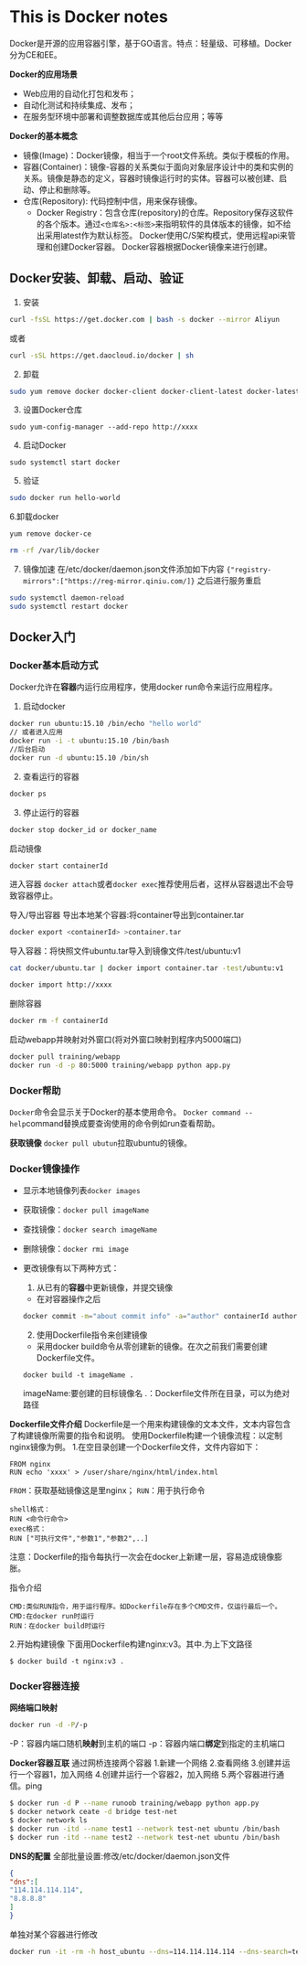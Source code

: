 # This is Docker notes

Docker是开源的应用容器引擎，基于GO语言。特点：轻量级、可移植。Docker分为CE和EE。

**Docker的应用场景**
* Web应用的自动化打包和发布；
* 自动化测试和持续集成、发布；
* 在服务型环境中部署和调整数据库或其他后台应用；等等


**Docker的基本概念**
* 镜像(Image)：Docker镜像，相当于一个root文件系统。类似于模板的作用。
* 容器(Container)：镜像-容器的关系类似于面向对象层序设计中的类和实例的关系。镜像是静态的定义，容器时镜像运行时的实体。容器可以被创建、启动、停止和删除等。
* 仓库(Repository): 代码控制中信，用来保存镜像。
  * Docker Registry：包含仓库(repository)的仓库。Repository保存这软件的各个版本。通过`<仓库名>:<标签>`来指明软件的具体版本的镜像，如不给出采用latest作为默认标签。
Docker使用C/S架构模式，使用远程api来管理和创建Docker容器。
Docker容器根据Docker镜像来进行创建。

## Docker安装、卸载、启动、验证
1. 安装
```bash
curl -fsSL https://get.docker.com | bash -s docker --mirror Aliyun
```
或者
```bash
curl -sSL https://get.daocloud.io/docker | sh
```
2. 卸载
```bash
sudo yum remove docker docker-client docker-client-latest docker-latest-logrotate docker-logrotate docker-engine
```
3. 设置Docker仓库
```bach
sudo yum-config-manager --add-repo http://xxxx
```
4. 启动Docker
```bach
sudo systemctl start docker
```
5. 验证
```bash
sudo docker run hello-world
```
6.卸载docker
```bash
yum remove docker-ce
```
```bash
rm -rf /var/lib/docker
```

7. 镜像加速
在/etc/docker/daemon.json文件添加如下内容
`{"registry-mirrors":["https://reg-mirror.qiniu.com/]}`
之后进行服务重启
```bash
sudo systemctl daemon-reload
sudo systemctl restart docker
```

## Docker入门
### Docker基本启动方式
Docker允许在**容器**内运行应用程序，使用docker run命令来运行应用程序。
1. 启动docker
 ```bash 
 docker run ubuntu:15.10 /bin/echo "hello world"
 // 或者进入应用
 docker run -i -t ubuntu:15.10 /bin/bash
 //后台启动
 docker run -d ubuntu:15.10 /bin/sh 
 ```
 
2. 查看运行的容器
```bash
docker ps
```
3. 停止运行的容器
```bash
docker stop docker_id or docker_name
```

启动镜像
```bash
docker start containerId
```

进入容器
`docker attach`或者`docker exec`推荐使用后者，这样从容器退出不会导致容器停止。

导入/导出容器
导出本地某个容器:将container导出到container.tar
```bash
docker export <containerId> >container.tar
```
导入容器：将快照文件ubuntu.tar导入到镜像文件/test/ubuntu:v1
```bash
cat docker/ubuntu.tar | docker import container.tar -test/ubuntu:v1

docker import http://xxxx
```

删除容器
```bash
docker rm -f containerId
```

启动webapp并映射对外窗口(将对外窗口映射到程序内5000端口)
```bash
docker pull training/webapp
docker run -d -p 80:5000 training/webapp python app.py
```

















### Docker帮助
`Docker`命令会显示关于Docker的基本使用命令。
`Docker command --help`command替换成要查询使用的命令例如run查看帮助。

**获取镜像**
`docker pull ubutun`拉取ubuntu的镜像。


### Docker镜像操作
* 显示本地镜像列表`docker images`
* 获取镜像：`docker pull imageName`
* 查找镜像：`docker search imageName`
* 删除镜像：`docker rmi image`

* 更改镜像有以下两种方式：
  1. 从已有的**容器**中更新镜像，并提交镜像
    * 在对容器操作之后
    ```bash
    docker commit -m="about commit info" -a="author" containerId author/ubuntu:v2
    ```
  2. 使用Dockerfile指令来创建镜像
    * 采用docker build命令从零创建新的镜像。在次之前我们需要创建Dockerfile文件。
    ```
    docker build -t imageName .
    ```
    imageName:要创建的目标镜像名
    .：Dockerfile文件所在目录，可以为绝对路径
    
**Dockerfile文件介绍**
Dockerfile是一个用来构建镜像的文本文件，文本内容包含了构建镜像所需要的指令和说明。
使用Dockerfile构建一个镜像流程：以定制nginx镜像为例。
1.在空目录创建一个Dockerfile文件，文件内容如下：
```
FROM nginx
RUN echo 'xxxx' > /user/share/nginx/html/index.html
```
`FROM`：获取基础镜像这是里nginx；
`RUN`：用于执行命令
```
shell格式：
RUN <命令行命令>
exec格式：
RUN ["可执行文件","参数1","参数2",..]
```
注意：Dockerfile的指令每执行一次会在docker上新建一层，容易造成镜像膨胀。

指令介绍
```
CMD:类似RUN指令，用于运行程序。如Dockerfile存在多个CMD文件，仅运行最后一个。
CMD:在docker run时运行
RUN：在docker build时运行

```


2.开始构建镜像
下面用Dockerfile构建nginx:v3。其中.为上下文路径
```
$ docker build -t nginx:v3 .
```

### Docker容器连接
**网络端口映射**
```bash
docker run -d -P/-p
```
-P：容器内端口随机**映射**到主机的端口
-p：容器内端口**绑定**到指定的主机端口


**Docker容器互联**
通过网桥连接两个容器
1.新建一个网络
2.查看网络
3.创建并运行一个容器1，加入网络
4.创建并运行一个容器2，加入网络
5.两个容器进行通信。ping

```bash
$ docker run -d P --name runoob training/webapp python app.py
$ docker network ceate -d bridge test-net
$ docker network ls
$ docker run -itd --name test1 --network test-net ubuntu /bin/bash
$ docker run -itd --name test2 --network test-net ubuntu /bin/bash
```
**DNS的配置**
全部批量设置:修改/etc/docker/daemon.json文件
```json
{
"dns":[
"114.114.114.114",
"8.8.8.8"
]
}
```
单独对某个容器进行修改
```bash
docker run -it -rm -h host_ubuntu --dns=114.114.114.114 --dns-search=test.com ubuntu
```



































